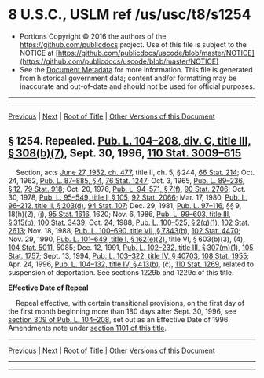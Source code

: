 ---
---

# 8 U.S.C., USLM ref /us/usc/t8/s1254

* Portions Copyright © 2016 the authors of the https://github.com/publicdocs project.
  Use of this file is subject to the NOTICE at [https://github.com/publicdocs/uscode/blob/master/NOTICE](https://github.com/publicdocs/uscode/blob/master/NOTICE)
* See the [Document Metadata](././../../../../../..//README.md) for more information.
  This file is generated from historical government data; content and/or formatting may be inaccurate and out-of-date and should not be used for official purposes.

----------
----------

[Previous](./../../../../../..//us/usc/t8/ch12/schII/ptV/m__us_usc_t8_s1253.md) | [Next](./../../../../../..//us/usc/t8/ch12/schII/ptV/m__us_usc_t8_s1254a.md) | [Root of Title](./../../../../../../) | [Other Versions of this Document](https://publicdocs.github.io/go/links?ns=uslm&ref=%2Fus%2Fusc%2Ft8%2Fs1254)

## § 1254. Repealed. [Pub. L. 104–208, div. C, title III, § 308(b)(7)][/us/pl/104/208/s308/b/7], Sept. 30, 1996, [110 Stat. 3009–615][/us/stat/110/3009-615]

    Section, acts [June 27, 1952, ch. 477][/us/act/1952-06-27/ch477], title II, ch. 5, § 244, [66 Stat. 214][/us/stat/66/214]; Oct. 24, 1962, [Pub. L. 87–885, § 4][/us/pl/87/885/s4], [76 Stat. 1247][/us/stat/76/1247]; Oct. 3, 1965, [Pub. L. 89–236, § 12][/us/pl/89/236/s12], [79 Stat. 918][/us/stat/79/918]; Oct. 20, 1976, [Pub. L. 94–571, § 7(f)][/us/pl/94/571/s7/f], [90 Stat. 2706][/us/stat/90/2706]; Oct. 30, 1978, [Pub. L. 95–549, title I, § 105][/us/pl/95/549/s105], [92 Stat. 2066][/us/stat/92/2066]; Mar. 17, 1980, [Pub. L. 96–212, title II, § 203(d)][/us/pl/96/212/s203/d], [94 Stat. 107][/us/stat/94/107]; Dec. 29, 1981, [Pub. L. 97–116][/us/pl/97/116], §§ 9, 18(h)(2), (j), [95 Stat. 1616][/us/stat/95/1616], 1620; Nov. 6, 1986, [Pub. L. 99–603, title III, § 315(b)][/us/pl/99/603/s315/b], [100 Stat. 3439][/us/stat/100/3439]; Oct. 24, 1988, [Pub. L. 100–525, § 2(q)(1)][/us/pl/100/525/s2/q/1], [102 Stat. 2613][/us/stat/102/2613]; Nov. 18, 1988, [Pub. L. 100–690, title VII, § 7343(b)][/us/pl/100/690/s7343/b], [102 Stat. 4470][/us/stat/102/4470]; Nov. 29, 1990, [Pub. L. 101–649, title I, § 162(e)(2)][/us/pl/101/649/s162/e/2], title VI, § 603(b)(3), (4), [104 Stat. 5011][/us/stat/104/5011], 5085; Dec. 12, 1991, [Pub. L. 102–232, title III, § 307(m)(1)][/us/pl/102/232/s307/m/1], [105 Stat. 1757][/us/stat/105/1757]; Sept. 13, 1994, [Pub. L. 103–322, title IV, § 40703][/us/pl/103/322/s40703], [108 Stat. 1955][/us/stat/108/1955]; Apr. 24, 1996, [Pub. L. 104–132, title IV, § 413(b)][/us/pl/104/132/s413/b], (c), [110 Stat. 1269][/us/stat/110/1269], related to suspension of deportation. See sections 1229b and 1229c of this title.

 __Effective Date of Repeal__ 

    Repeal effective, with certain transitional provisions, on the first day of the first month beginning more than 180 days after Sept. 30, 1996, see [section 309 of Pub. L. 104–208][/us/pl/104/208/s309], set out as an Effective Date of 1996 Amendments note under [section 1101 of this title][/us/usc/t8/s1101].

----------

[Previous](./../../../../../..//us/usc/t8/ch12/schII/ptV/m__us_usc_t8_s1253.md) | [Next](./../../../../../..//us/usc/t8/ch12/schII/ptV/m__us_usc_t8_s1254a.md) | [Root of Title](./../../../../../../) | [Other Versions of this Document](https://publicdocs.github.io/go/links?ns=uslm&ref=%2Fus%2Fusc%2Ft8%2Fs1254)

----------
----------

[/us/pl/104/208/s308/b/7]: https://publicdocs.github.io/go/links?ns=uslm&ref=%2Fus%2Fpl%2F104%2F208%2Fs308%2Fb%2F7
[/us/stat/110/3009-615]: https://publicdocs.github.io/go/links?ns=uslm&ref=%2Fus%2Fstat%2F110%2F3009-615
[/us/act/1952-06-27/ch477]: https://publicdocs.github.io/go/links?ns=uslm&ref=%2Fus%2Fact%2F1952-06-27%2Fch477
[/us/stat/66/214]: https://publicdocs.github.io/go/links?ns=uslm&ref=%2Fus%2Fstat%2F66%2F214
[/us/pl/87/885/s4]: https://publicdocs.github.io/go/links?ns=uslm&ref=%2Fus%2Fpl%2F87%2F885%2Fs4
[/us/stat/76/1247]: https://publicdocs.github.io/go/links?ns=uslm&ref=%2Fus%2Fstat%2F76%2F1247
[/us/pl/89/236/s12]: https://publicdocs.github.io/go/links?ns=uslm&ref=%2Fus%2Fpl%2F89%2F236%2Fs12
[/us/stat/79/918]: https://publicdocs.github.io/go/links?ns=uslm&ref=%2Fus%2Fstat%2F79%2F918
[/us/pl/94/571/s7/f]: https://publicdocs.github.io/go/links?ns=uslm&ref=%2Fus%2Fpl%2F94%2F571%2Fs7%2Ff
[/us/stat/90/2706]: https://publicdocs.github.io/go/links?ns=uslm&ref=%2Fus%2Fstat%2F90%2F2706
[/us/pl/95/549/s105]: https://publicdocs.github.io/go/links?ns=uslm&ref=%2Fus%2Fpl%2F95%2F549%2Fs105
[/us/stat/92/2066]: https://publicdocs.github.io/go/links?ns=uslm&ref=%2Fus%2Fstat%2F92%2F2066
[/us/pl/96/212/s203/d]: https://publicdocs.github.io/go/links?ns=uslm&ref=%2Fus%2Fpl%2F96%2F212%2Fs203%2Fd
[/us/stat/94/107]: https://publicdocs.github.io/go/links?ns=uslm&ref=%2Fus%2Fstat%2F94%2F107
[/us/pl/97/116]: https://publicdocs.github.io/go/links?ns=uslm&ref=%2Fus%2Fpl%2F97%2F116
[/us/stat/95/1616]: https://publicdocs.github.io/go/links?ns=uslm&ref=%2Fus%2Fstat%2F95%2F1616
[/us/pl/99/603/s315/b]: https://publicdocs.github.io/go/links?ns=uslm&ref=%2Fus%2Fpl%2F99%2F603%2Fs315%2Fb
[/us/stat/100/3439]: https://publicdocs.github.io/go/links?ns=uslm&ref=%2Fus%2Fstat%2F100%2F3439
[/us/pl/100/525/s2/q/1]: https://publicdocs.github.io/go/links?ns=uslm&ref=%2Fus%2Fpl%2F100%2F525%2Fs2%2Fq%2F1
[/us/stat/102/2613]: https://publicdocs.github.io/go/links?ns=uslm&ref=%2Fus%2Fstat%2F102%2F2613
[/us/pl/100/690/s7343/b]: https://publicdocs.github.io/go/links?ns=uslm&ref=%2Fus%2Fpl%2F100%2F690%2Fs7343%2Fb
[/us/stat/102/4470]: https://publicdocs.github.io/go/links?ns=uslm&ref=%2Fus%2Fstat%2F102%2F4470
[/us/pl/101/649/s162/e/2]: https://publicdocs.github.io/go/links?ns=uslm&ref=%2Fus%2Fpl%2F101%2F649%2Fs162%2Fe%2F2
[/us/stat/104/5011]: https://publicdocs.github.io/go/links?ns=uslm&ref=%2Fus%2Fstat%2F104%2F5011
[/us/pl/102/232/s307/m/1]: https://publicdocs.github.io/go/links?ns=uslm&ref=%2Fus%2Fpl%2F102%2F232%2Fs307%2Fm%2F1
[/us/stat/105/1757]: https://publicdocs.github.io/go/links?ns=uslm&ref=%2Fus%2Fstat%2F105%2F1757
[/us/pl/103/322/s40703]: https://publicdocs.github.io/go/links?ns=uslm&ref=%2Fus%2Fpl%2F103%2F322%2Fs40703
[/us/stat/108/1955]: https://publicdocs.github.io/go/links?ns=uslm&ref=%2Fus%2Fstat%2F108%2F1955
[/us/pl/104/132/s413/b]: https://publicdocs.github.io/go/links?ns=uslm&ref=%2Fus%2Fpl%2F104%2F132%2Fs413%2Fb
[/us/stat/110/1269]: https://publicdocs.github.io/go/links?ns=uslm&ref=%2Fus%2Fstat%2F110%2F1269
[/us/pl/104/208/s309]: https://publicdocs.github.io/go/links?ns=uslm&ref=%2Fus%2Fpl%2F104%2F208%2Fs309
[/us/usc/t8/s1101]: https://publicdocs.github.io/go/links?ns=uslm&ref=%2Fus%2Fusc%2Ft8%2Fs1101


